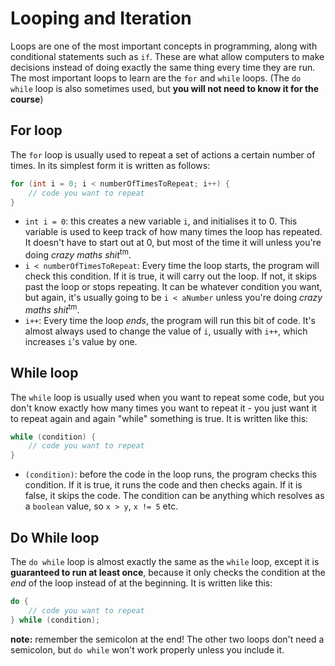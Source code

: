 # Looping and Iteration

Loops are one of the most important concepts in programming, along with conditional statements such as `if`. These are what allow computers to make decisions instead of doing exactly the same thing every time they are run. The most important loops to learn are the `for` and `while` loops. (The `do while` loop is also sometimes used, but **you will not need to know it for the course**)

## For loop

The `for` loop is usually used to repeat a set of actions a certain number of times. In its simplest form it is written as follows:

```java
for (int i = 0; i < numberOfTimesToRepeat; i++) {
    // code you want to repeat
}
```

* `int i = 0`: this creates a new variable `i`, and initialises it to 0. This variable is used to keep track of how many times the loop has repeated. It doesn't have to start out at 0, but most of the time it will unless you're doing *crazy maths shit*<sup>tm</sup>.
* `i < numberOfTimesToRepeat`: Every time the loop starts, the program will check this condition. If it is true, it will carry out the loop. If not, it skips past the loop or stops repeating. It can be whatever condition you want, but again, it's usually going to be `i < aNumber` unless you're doing *crazy maths shit*<sup>tm</sup>.
* `i++`: Every time the loop *ends*, the program will run this bit of code. It's almost always used to change the value of `i`, usually with `i++`, which increases `i`'s value by one.

## While loop

The `while` loop is usually used when you want to repeat some code, but you don't know exactly how many times you want to repeat it - you just want it to repeat again and again "while" something is true. It is written like this:

```java
while (condition) {
    // code you want to repeat
}
```

* `(condition)`: before the code in the loop runs, the program checks this condition. If it is true, it runs the code and then checks again. If it is false, it skips the code. The condition can be anything which resolves as a `boolean` value, so `x > y`, `x != 5` etc.

## Do While loop

The `do while` loop is almost exactly the same as the `while` loop, except it is **guaranteed to run at least once**, because it only checks the condition at the *end* of the loop instead of at the beginning. It is written like this:

```java
do {
    // code you want to repeat
} while (condition);
```

**note:** remember the semicolon at the end! The other two loops don't need a semicolon, but `do while` won't work properly unless you include it.
